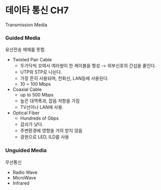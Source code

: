 # 데이타 통신 CH7  
Transmission Media  

### Guided Media  
유선전송 매체를 뜻함.  

- Twisted Pair Cable
    - 두가닥씩 꼬여서 여러쌍이 한 케이블을 형성 -> 외부신호의 간섭을 줄인다.  
    - UTP와 STP로 나뉜다.  
    - 가장 흔히 사용되며, 전화선, LAN등에 사용된다. 
    - 10 ~ 100 Mbps 
- Coaxial Cable
    - up to 500 Mbps  
    - 높은 대역폭과, 잡음 저항을 가짐  
    - TV선이나 LAN에 사용.  
- Optical Fiber  
    - Hundreds of Gbps  
    - 감쇠가 낮다.  
    - 주변환경에 영향을 거의 받지 않음  
    - 광원으로 LED, ILD를 사용  

### Unguided Media  
무선통신  
- Radio Wave  
- MicroWave  
- Infrared  